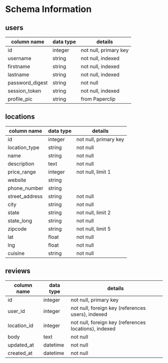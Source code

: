 # Schema Information

## users
column name     | data type | details
----------------|-----------|-----------------------
id              | integer   | not null, primary key
username        | string    | not null, indexed
firstname       | string    | not null, indexed
lastname        | string    | not null, indexed
password_digest | string    | not null
session_token   | string    | not null, indexed
profile_pic     | string    | from Paperclip

## locations
column name      | data type | details
-----------------|-----------|-----------------------
id               | integer   | not null, primary key
location_type    | string    | not null
name             | string    | not null
description      | text      | not null
price_range      | integer   | not null, limit 1
website          | string    |
phone_number     | string    |
street_address   | string    | not null
city             | string    | not null
state            | string    | not null, limit 2
state_long       | string    | not null
zipcode          | string    | not null, limit 5
lat              | float     | not null
lng              | float     | not null
cuisine          | string    | not null

## reviews
column name | data type | details
------------|-----------|-----------------------
id          | integer   | not null, primary key
user_id     | integer   | not null, foreign key (references users), indexed
location_id | integer   | not null, foreign key (references locations), indexed
body        | text      | not null
updated_at  | datetime  | not null
created_at  | datetime  | not null
